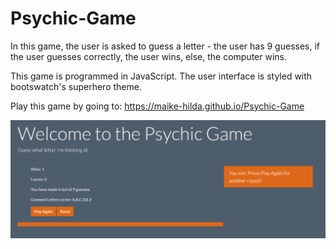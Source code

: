 # Psychic-Game
In this game, the user is asked to guess a letter - the user has 9 guesses, if the user guesses correctly, the user wins, else, the computer wins.

This game is programmed in JavaScript. The user interface is styled with bootswatch's superhero theme.

Play this game by going to: https://maike-hilda.github.io/Psychic-Game

![alt text](https://github.com/maike-hilda/Psychic-Game/blob/master/userInterface.PNG)

